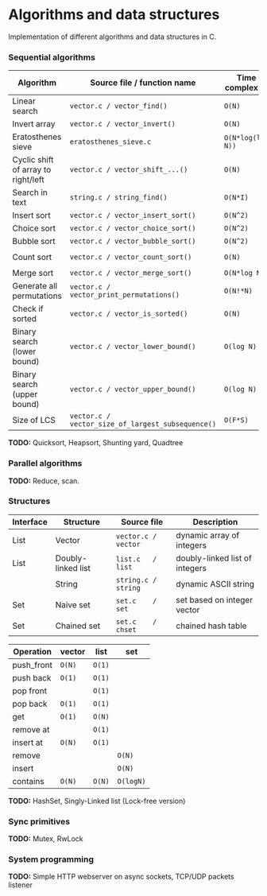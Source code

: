 # Algorithms and data structures

Implementation of different algorithms and data structures in C.

### Sequential algorithms

| Algorithm                             | Source file / function name                         | Time complexity       | Space complexity  |
| ------------------------------------- | --------------------------------------------------- | --------------------- | ----------------- |
| Linear search                         | `vector.c / vector_find()`                          | ``O(N)``              |                   |
| Invert array                          | `vector.c / vector_invert()`                        | ``O(N)``              |                   |
| Eratosthenes sieve                    | `eratosthenes_sieve.c`                              | ``O(N*log(log N))``   |                   |
| Cyclic shift of array to right/left   | `vector.c / vector_shift_...()`                     | ``O(N)``              |                   |
| Search in text                        | `string.c / string_find()`                          | ``O(N*I)``            |                   |
| Insert sort                           | `vector.c / vector_insert_sort()`                   | ``O(N^2)``            | ``O(1)``          |
| Choice sort                           | `vector.c / vector_choice_sort()`                   | ``O(N^2)``            | ``O(1)``          |
| Bubble sort                           | `vector.c / vector_bubble_sort()`                   | ``O(N^2)``            | ``O(1)``          |
| Count sort                            | `vector.c / vector_count_sort()`                    | ``O(N)``              | ``O(max - min)``  |
| Merge sort                            | `vector.c / vector_merge_sort()`                    | ``O(N*log N)``        | ``O(N)``          |
| Generate all permutations             | `vector.c / vector_print_permutations()`            | ``O(N!*N)``           | ``O(N)``          |
| Check if sorted                       | `vector.c / vector_is_sorted()`                     | ``O(N)``              | ``O(1)``          |
| Binary search (lower bound)           | `vector.c / vector_lower_bound()`                   | ``O(log N)``          | ``O(1)``          |
| Binary search (upper bound)           | `vector.c / vector_upper_bound()`                   | ``O(log N)``          | ``O(1)``          |
| Size of LCS                           | `vector.c / vector_size_of_largest_subsequence()`   | ``O(F*S)``            | ``O(F*S)``        |

**TODO:** Quicksort, Heapsort, Shunting yard, Quadtree

### Parallel algorithms

**TODO:** Reduce, scan.

### Structures

| Interface        | Structure                 | Source file          | Description                           |
| ---------------- | ------------------------- | -------------------- | ------------------------------------- |
| List             | Vector                    | `vector.c / vector`  | dynamic array of integers             |
| List             | Doubly-linked list        | `list.c   / list`    | doubly-linked list of integers        |
|                  | String                    | `string.c / string`  | dynamic ASCII string                  |
| Set              | Naive set                 | `set.c    / set`     | set based on integer vector           |
| Set              | Chained set               | `set.c    / chset`   | chained hash table                    |

| Operation         | vector   | list     | set         |
| ----------------- | -------- | -------- | ----------- |
| push_front        | ``O(N)`` | ``O(1)`` |             |
| push back         | ``O(1)`` | ``O(1)`` |             |
| pop front         |          | ``O(1)`` |             |
| pop back          | ``O(1)`` | ``O(1)`` |             |
| get               | ``O(1)`` | ``O(N)`` |             |
| remove at         |          | ``O(1)`` |             |
| insert at         | ``O(N)`` | ``O(1)`` |             |
| remove            |          |          | ``O(N)``    |
| insert            |          |          | ``O(N)``    |
| contains          | ``O(N)`` | ``O(N)`` | ``O(logN)`` |

**TODO:** HashSet, Singly-Linked list (Lock-free version)

### Sync primitives 

**TODO:** Mutex, RwLock

### System programming

**TODO:** Simple HTTP webserver on async sockets, TCP/UDP packets listener
